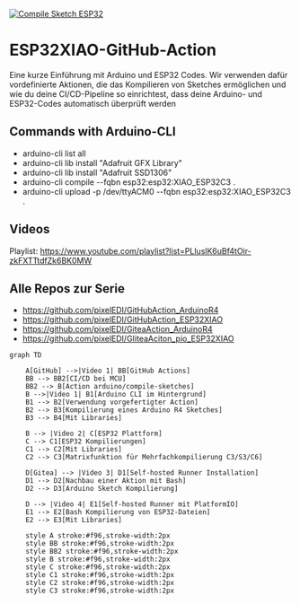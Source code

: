 [![Compile Sketch ESP32](https://github.com/pixelEDI/GitHubAction_ESP32XIAO/actions/workflows/compile-sketch.yaml/badge.svg)](https://github.com/pixelEDI/GitHubAction_ESP32XIAO/actions/workflows/compile-sketch.yaml)

# ESP32XIAO-GitHub-Action
Eine kurze Einführung mit Arduino und ESP32 Codes.  Wir verwenden dafür vordefinierte Aktionen, die das Kompilieren von Sketches ermöglichen und wie du deine CI/CD-Pipeline so einrichtest, 
dass deine Arduino- und ESP32-Codes automatisch überprüft werden

## Commands with Arduino-CLI
- arduino-cli list all
- arduino-cli lib install "Adafruit GFX Library"
- arduino-cli lib install "Adafruit SSD1306"
- arduino-cli compile --fqbn esp32:esp32:XIAO_ESP32C3 .
- arduino-cli upload -p /dev/ttyACM0 --fqbn esp32:esp32:XIAO_ESP32C3 .

## Videos
Playlist: https://www.youtube.com/playlist?list=PLluslK6uBf4tOir-zkFXTTtdfZk6BK0MW

## Alle Repos zur Serie
- https://github.com/pixelEDI/GitHubAction_ArduinoR4
- https://github.com/pixelEDI/GitHubAction_ESP32XIAO
- https://github.com/pixelEDI/GiteaAction_ArduinoR4
- https://github.com/pixelEDI/GIiteaAciton_pio_ESP32XIAO


```mermaid
graph TD

    A[GitHub] -->|Video 1| BB[GitHub Actions]
    BB --> BB2[CI/CD bei MCU]
    BB2 --> B[Action arduino/compile-sketches]
    B -->|Video 1| B1[Arduino CLI im Hintergrund]
    B1 --> B2[Verwendung vorgefertigter Action]
    B2 --> B3[Kompilierung eines Arduino R4 Sketches]
    B3 --> B4[Mit Libraries]
    
    B --> |Video 2| C[ESP32 Plattform]
    C --> C1[ESP32 Kompilierungen]
    C1 --> C2[Mit Libraries]
    C2 --> C3[Matrixfunktion für Mehrfachkompilierung C3/S3/C6]

    D[Gitea] --> |Video 3| D1[Self-hosted Runner Installation]
    D1 --> D2[Nachbau einer Aktion mit Bash]
    D2 --> D3[Arduino Sketch Kompilierung]
    
    D --> |Video 4| E1[Self-hosted Runner mit PlatformIO]
    E1 --> E2[Bash Kompilierung von ESP32-Dateien]
    E2 --> E3[Mit Libraries]

    style A stroke:#f96,stroke-width:2px
    style BB stroke:#f96,stroke-width:2px
    style BB2 stroke:#f96,stroke-width:2px
    style B stroke:#f96,stroke-width:2px
    style C stroke:#f96,stroke-width:2px
    style C1 stroke:#f96,stroke-width:2px
    style C2 stroke:#f96,stroke-width:2px
    style C3 stroke:#f96,stroke-width:2px
```
